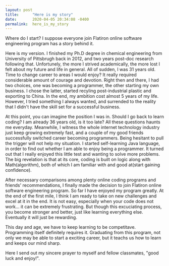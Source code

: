 ```yaml
---
layout: post
title:      "Here is my story"
date:       2020-04-05 20:34:08 -0400
permalink:  here_is_my_story
---
```



 Where do I start? I suppose everyone join Flatiron online software engineering program has a story behind it.

Here is my version. I finished my Ph.D degree in chemical engineering  from University of Pittsbrugh back in 2012, and two years post-doc research following that. Unfortunely, the more I strived academically, the more lost I felt about my
 future and life in general. All of sudden, I was 31 years old. Time to change career to areas  I would enjoy? It really required considerable amount of courage and devotion. Right then and there, I had two choices, one was becoming a programmer, the other starting my own business. I chose the latter, started recyling post-industrial plastic and exporting to China. In the end, my ambition cost almost 5 years of my life. However, I tried something I always wanted, and surrended to the reality that I didn't have the skill set for a successful business. 

At this point, you can imagine the position I was in. Should I go back to learn coding? I am already 36 years old, is it too late? All these questions haunts me everyday. Meanwhile, I witness the whole internet technology industry just keep growing extremely fast, and a couple of my good friends successfully switched career becoming programmers. Being hesitant to pull the trigger will not help my situation. I started self-learning Java language, in order to find out whether I am able to enjoy being a programmer.  It turned out that I really enjoyed this little test and wanting to solve more problems. The big revelation is that at its core, coding is built on logic along with Math(algorithm), both of which I am familiar with and good at(start gaining confidence). 

After necessary comparisons among plenty online coding programs and  friends' recommendations, I finally made the decision to join Flatiron online software engineering program. So far I have enjoyed my program greatly. At the end of the first mile, I think I am ready to take on new challenges and excel at it in the end. It is not easy, especially when your code does not work... it can be extremely frustrating. But though this excuciating process, you become stronger and better, just like learning everything else. Eventually it will just be rewarding.

This day and age, we have to keep learning to be competitave. Programming itself definitely requires it. Graduating from this program, not only we may be able to start a exciting career, but it teachs us how to learn and keeps our mind sharp.

Here I send out my sincere prayer to myself and fellow classmates, "good luck and enjoy!".



